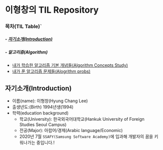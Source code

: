 # 이형창의 TIL Repository

### 목차(TIL Table)`

##### - [자기소개(Introduction)](https://github.com/brotherspear1994/TIL/blob/master/README.md#%EC%9E%90%EA%B8%B0%EC%86%8C%EA%B0%9Cintroduction)

##### - 알고리즘(Algorithm)

- [내가 학습한 알고리즘 기본 개념들(Algorithm Concepts Study)]()
- [내가 푼 알고리즘 문제들(Alogrithm probs)]()



## 자기소개(Introduction)

- 이름(name): 이형창(Hyung Chang Lee)
- 출생년도:(Birth) 1994년생(1994)
- 학력(education background)
  - 학교(University): 한국외국어대학교(Hankuk University of Foreign Studies Seoul Campus)
  - 전공(Major): 아랍어/경제(Arabic language/Economic)
  - 2020년 7월 `SSAFY(Samsung Software Academy)`에 입과해 개발자의 꿈을 키워나가는 중입니다.!
